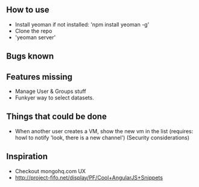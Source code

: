 How to use
----------

- Install yeoman if not installed: 'npm install yeoman -g'
- Clone the repo
- 'yeoman server'

Bugs known
-------------

Features missing
-------------
- Manage User & Groups stuff
- Funkyer way to select datasets.

Things that could be done
--------------------------
- When another user creates a VM, show the new vm in the list (requires: howl to notify 'look, there is a new channel')
  (Security considerations)


Inspiration
-----------
- Checkout mongohq.com UX
- http://project-fifo.net/display/PF/Cool+AngularJS+Snippets